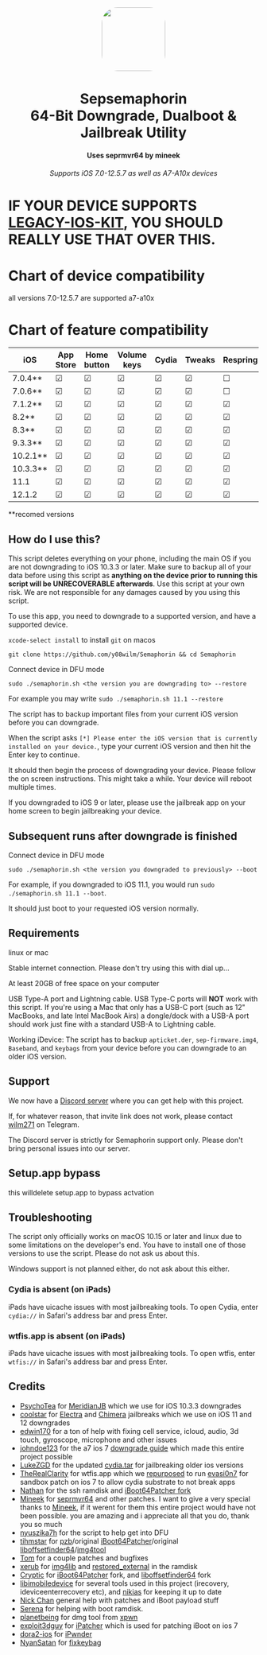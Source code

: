 <div align="center">
<img src="https://files.catbox.moe/x7b0e2.png" height="128" width="128" style="border-radius:25%">
   <h1> Sepsemaphorin 
      <br/> 64-Bit Downgrade, Dualboot & Jailbreak Utility
   </h1>
</div>

<h4 align="center"> Uses seprmvr64 by mineek<h4>
<h6 align="center"> Supports iOS 7.0-12.5.7 as well as A7-A10x devices </h6>

# IF YOUR DEVICE SUPPORTS [LEGACY-IOS-KIT](https://github.com/LukeZGD/Legacy-iOS-Kit), YOU SHOULD REALLY USE THAT OVER THIS.

# Chart of device compatibility
all versions 7.0-12.5.7 are supported a7-a10x


# Chart of feature compatibility

| iOS         | App Store | Home button  | Volume keys | Cydia     | Tweaks  | Respring | Cellular | Sideloadly | iTunes |
|-------------|-----------|--------------|-------------|-----------|---------|----------|----------|------------|--------|
| 7.0.4**     | &#9745;   | &#9745;      | &#9745;     | &#9745;   | &#9745; | &#9744;  | &#9745;  | &#9745;    | &#9745;|
| 7.0.6**     | &#9745;   | &#9745;      | &#9745;     | &#9745;   | &#9745; | &#9744;  | &#9745;  | &#9745;    | &#9745;|
| 7.1.2**     | &#9745;   | &#9745;      | &#9745;     | &#9745;   | &#9745; | &#9745;  | &#9745;  | &#9745;    | &#9745;|
| 8.2**       | &#9745;   | &#9745;      | &#9745;     | &#9745;   | &#9745; | &#9745;  | &#9745;  | &#9745;    | &#9745;|
| 8.3**       | &#9745;   | &#9745;      | &#9745;     | &#9745;   | &#9745; | &#9745;  | &#9745;  | &#9745;    | &#9745;|
| 9.3.3**     | &#9745;   | &#9745;      | &#9745;     | &#9745;   | &#9745; | &#9745;  | &#9745;  | &#9745;    | &#9745;|
| 10.2.1**    | &#9745;   | &#9745;      | &#9745;     | &#9745;   | &#9745; | &#9745;  | &#9745;  | &#9745;    | &#9745;|
| 10.3.3**    | &#9745;   | &#9745;      | &#9745;     | &#9745;   | &#9745; | &#9745;  | &#9745;  | &#9745;    | &#9745;|
| 11.1        | &#9745;   | &#9745;      | &#9745;     | &#9745;   | &#9745; | &#9745;  | &#9745;  | &#9745;    | &#9745;|
| 12.1.2      | &#9745;   | &#9745;      | &#9745;     | &#9745;   | &#9745; | &#9745;  | &#9745;  | &#9745;    | &#9745;|

**recomed versions
## How do I use this?

This script deletes everything on your phone, including the main OS if you are not downgrading to iOS 10.3.3 or later. Make sure to backup all of your data before using this script as **anything on the device prior to running this script will be UNRECOVERABLE afterwards**. Use this script at your own risk. We are not responsible for any damages caused by you using this script.

To use this app, you need to downgrade to a supported version, and have a supported device.

`xcode-select install` to install `git` on macos

`git clone https://github.com/y08wilm/Semaphorin && cd Semaphorin`

Connect device in DFU mode

`sudo ./semaphorin.sh <the version you are downgrading to> --restore`

For example you may write `sudo ./semaphorin.sh 11.1 --restore`

The script has to backup important files from your current iOS version before you can downgrade.

When the script asks `[*] Please enter the iOS version that is currently installed on your device.`, type your current iOS version and then hit the Enter key to continue.

It should then begin the process of downgrading your device. Please follow the on screen instructions. This might take a while. Your device will reboot multiple times.

If you downgraded to iOS 9 or later, please use the jailbreak app on your home screen to begin jailbreaking your device.

## Subsequent runs after downgrade is finished

Connect device in DFU mode

`sudo ./semaphorin.sh <the version you downgraded to previously> --boot`

For example, if you downgraded to iOS 11.1, you would run `sudo ./semaphorin.sh 11.1 --boot`.

It should just boot to your requested iOS version normally.

## Requirements

linux or mac

Stable internet connection. Please don't try using this with dial up...

At least 20GB of free space on your computer

USB Type-A port and Lightning cable. USB Type-C ports will **NOT** work with this script. If you're using a Mac that only has a USB-C port (such as 12" MacBooks, and late Intel MacBook Airs) a dongle/dock with a USB-A port should work just fine with a standard USB-A to Lightning cable.

Working iDevice: The script has to backup `apticket.der`, `sep-firmware.img4`, `Baseband`, and `keybags` from your device before you can downgrade to an older iOS version.

## Support

We now have a [Discord server](https://discord.gg/WQWDBBYJTb) where you can get help with this project.

If, for whatever reason, that invite link does not work, please contact [wilm271](https://t.me/wilm271) on Telegram.

The Discord server is strictly for Semaphorin support only. Please don't bring personal issues into our server.

## Setup.app bypass
this willdelete setup.app to bypass actvation

## Troubleshooting

   The script only officially works on macOS 10.15 or later and linux due to some limitations on the developer's end. You have to install one of those versions to use the script. Please do not ask us about this.

Windows support is not planned either, do not ask about this either.

   ### Cydia is absent (on iPads)
   iPads have uicache issues with most jailbreaking tools. To open Cydia, enter `cydia://` in Safari's address bar and press Enter.  

   ### wtfis.app is absent (on iPads)
   iPads have uicache issues with most jailbreaking tools. To open wtfis, enter `wtfis://` in Safari's address bar and press Enter.  
## Credits

- [PsychoTea](https://github.com/PsychoTea/) for [MeridianJB](https://github.com/PsychoTea/MeridianJB/) which we use for iOS 10.3.3 downgrades
- [coolstar](https://github.com/coolstar) for [Electra](https://www.coolstar.org/electra/) and [Chimera](https://chimera.coolstar.org/) jailbreaks which we use on iOS 11 and 12 downgrades
- [edwin170](https://github.com/edwin170) for a ton of help with fixing cell service, icloud, audio, 3d touch, gyroscope, microphone and other issues
- [johndoe123](https://twitter.com/iarchiveml) for the a7 ios 7 [downgrade guide](https://ios7.iarchive.app/downgrade/) which made this entire project possible
- [LukeZGD](https://github.com/LukeZGD/) for the updated [cydia.tar](https://github.com/LukeZGD/Legacy-iOS-Kit/raw/main/resources/jailbreak/freeze.tar) for jailbreaking older ios versions
- [TheRealClarity](https://github.com/TheRealClarity) for wtfis.app which we [repurposed](https://github.com/y08wilm/wtfis/blob/ios7/wtfis/ViewController.m#L27) to run [evasi0n7](https://ios.cfw.guide/installing-evasi0n7/) for sandbox patch on ios 7 to allow cydia substrate to not break apps
- [Nathan](https://github.com/verygenericname) for the ssh ramdisk and [iBoot64Patcher fork](https://github.com/verygenericname/iBoot64Patcher)
- [Mineek](https://github.com/mineek) for [seprmvr64](https://github.com/mineek/seprmvr64) and other patches. I want to give a very special thanks to [Mineek](https://github.com/mineek), if it werent for them this entire project would have not been possible. you are amazing and i appreciate all that you do, thank you so much
- [nyuszika7h](https://github.com/nyuszika7h) for the script to help get into DFU
- [tihmstar](https://github.com/tihmstar) for [pzb](https://github.com/tihmstar/partialZipBrowser)/original [iBoot64Patcher](https://github.com/tihmstar/iBoot64Patcher)/original [liboffsetfinder64](https://github.com/tihmstar/liboffsetfinder64)/[img4tool](https://github.com/tihmstar/img4tool)
- [Tom](https://github.com/guacaplushy) for a couple patches and bugfixes
- [xerub](https://github.com/xerub) for [img4lib](https://github.com/xerub/img4lib) and [restored_external](https://github.com/xerub/sshrd) in the ramdisk
- [Cryptic](https://github.com/Cryptiiiic) for [iBoot64Patcher](https://github.com/Cryptiiiic/iBoot64Patcher) fork, and [liboffsetfinder64](https://github.com/Cryptiiiic/liboffsetfinder64) fork
- [libimobiledevice](https://github.com/libimobiledevice) for several tools used in this project (irecovery, ideviceenterrecovery etc), and [nikias](https://github.com/nikias) for keeping it up to date
- [Nick Chan](https://github.com/asdfugil) general help with patches and iBoot payload stuff
- [Serena](https://github.com/SerenaKit) for helping with boot ramdisk.
- [planetbeing](https://github.com/planetbeing/) for dmg tool from [xpwn](https://github.com/planetbeing/xpwn)
- [exploit3dguy](https://github.com/exploit3dguy/) for [iPatcher](https://github.com/exploit3dguy/iPatcher) which is used for patching iBoot on ios 7
- [dora2-ios](https://github.com/dora2-iOS) for [iPwnder](https://iarchive.app/Download/ipwnder_macosx)
- [NyanSatan](https://github.com/NyanSatan) for [fixkeybag](https://github.com/NyanSatan/fixkeybag)
